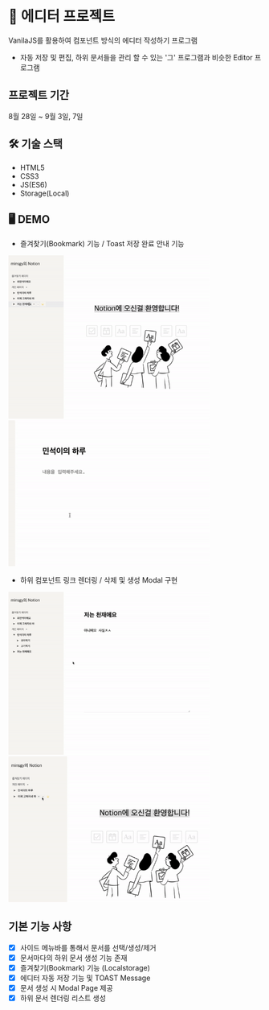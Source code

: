 # 📕 에디터 프로젝트

VanilaJS를 활용하여 컴포넌트 방식의 에디터 작성하기 프로그램

- 자동 저장 및 편집, 하위 문서들을 관리 할 수 있는 '그' 프로그램과 비슷한 Editor 프로그램

## 프로젝트 기간

8월 28일 ~ 9월 3일, 7일

## 🛠 기술 스택

- HTML5
- CSS3
- JS(ES6)
- Storage(Local)

## 🖥 DEMO

- 즐겨찾기(Bookmark) 기능 / Toast 저장 완료 안내 기능

<span><img src="./DEMO/bookmark.gif" style="width:400px;"/></span>
<span><img src="./DEMO/toast.gif" style="width:400px;"/></span>

- 하위 컴포넌트 링크 렌더링 / 삭제 및 생성 Modal 구현

<span><img src="./DEMO/lowDocument.gif" style="width:400px;"/></span>
<span><img src="./DEMO/createRemove.gif" style="width:400px;"/></span>

## 기본 기능 사항

- [x] 사이드 메뉴바를 통해서 문서를 선택/생성/제거
- [x] 문서마다의 하위 문서 생성 기능 존재
- [x] 즐겨찾기(Bookmark) 기능 (Localstorage)
- [x] 에디터 자동 저장 기능 및 TOAST Message
- [x] 문서 생성 시 Modal Page 제공
- [x] 하위 문서 렌더링 리스트 생성
